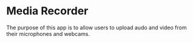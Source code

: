 # Media Recorder

The purpose of this app is to allow users to upload audo and video from their microphones and webcams.

